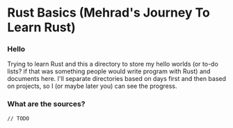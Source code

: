 # Rust Basics (Mehrad's Journey To Learn Rust)

### Hello
Trying to learn Rust and this a directory to store my hello worlds (or to-do lists? if that was something people would write program with Rust) and documents here.
I'll separate directories based on days first and then based on projects, so I (or maybe later you) can see the progress. 

### What are the sources?

`// TODO`



